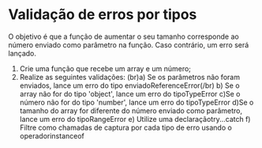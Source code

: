 # Validação de erros por tipos



O objetivo é que a função de aumentar o seu tamanho corresponde ao número enviado como parâmetro na função. Caso contrário, um erro será lançado.

1. Crie uma função que recebe um array e um número;
2. Realize as seguintes validações:
(br)a) Se os parâmetros não foram enviados, lance um erro do tipo enviadoReferenceError(/br)
b) Se o array não for do tipo 'object', lance um erro do tipoTypeError
c)Se o número não for do tipo 'number', lance um erro do tipoTypeError
d)Se o tamanho do array for diferente do número enviado como parâmetro, lance um erro do tipoRangeError
e) Utilize uma declaraçãotry...catch
f) Filtre como chamadas de captura por cada tipo de erro usando o operadorinstanceof
